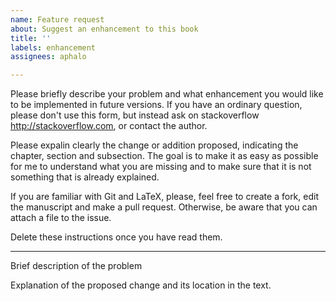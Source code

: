```yaml
---
name: Feature request
about: Suggest an enhancement to this book
title: ''
labels: enhancement
assignees: aphalo

---
```


Please briefly describe your problem and what enhancement you would like to be implemented in future versions. If you have an ordinary question, please don't use this form, but instead ask on stackoverflow <http://stackoverflow.com>, or contact the author.

Please expalin clearly the change or addition proposed, indicating the chapter, section and subsection. The goal is to make it as easy as possible for me to understand what you are missing and to make sure that it is not something that is already explained.

If you are familiar with Git and LaTeX, please, feel free to create a fork, edit the manuscript and make a pull request. Otherwise, be aware that you can attach a file to the issue.

Delete these instructions once you have read them.

---

Brief description of the problem

Explanation of the proposed change and its location in the text.
